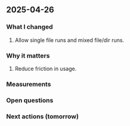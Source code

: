 ## 2025-04-26

### What I changed

1. Allow single file runs and mixed file/dir runs.

### Why it matters

1. Reduce friction in usage.

### Measurements

### Open questions

### Next actions (tomorrow)
